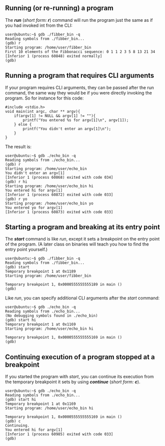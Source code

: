 ## Running (or re-running) a program

The **_run_** (_short form: **r**_) command will run the program just the same as if you had invoked int from the CLI:

```
user@ubuntu:~$ gdb ./fibber_bin -q
Reading symbols from ./fibber_bin...
(gdb) r
Starting program: /home/user/fibber_bin 
First 10 elements of the Fibbonacci sequence: 0 1 1 2 3 5 8 13 21 34 [Inferior 1 (process 60848) exited normally]
(gdb)
```

## Running a program that requires CLI arguments

If your program requires CLI arguments, they can be passed after the run command, the same way they would be if you were directly invoking the program. So for instance for this code:

```
#include <stdio.h>
void main(int argc, char ** argv){
    if(argv[1] != NULL && argv[1] != ""){
        printf("You entered %s for argv[1]\n", argv[1]);
    } else {
        printf("You didn't enter an argv[1]\n");
    }
}
```

The result is:

```
user@ubuntu:~$ gdb ./echo_bin -q
Reading symbols from ./echo_bin...
(gdb) r
Starting program: /home/user/echo_bin 
You didn't enter an argv[1]
[Inferior 1 (process 60868) exited with code 034]
(gdb) r hi
Starting program: /home/user/echo_bin hi
You entered hi for argv[1]
[Inferior 1 (process 60872) exited with code 033]
(gdb) r yo
Starting program: /home/user/echo_bin yo
You entered yo for argv[1]
[Inferior 1 (process 60873) exited with code 033]
```
## Starting a program and breaking at its entry point

The **_start_** command is like _run_, except it sets a breakpoint on the entry point of the program. (A later class on binaries will teach you how to find the entry point yourself.)

```
user@ubuntu:~$ gdb ./fibber_bin -q
Reading symbols from ./fibber_bin...
(gdb) start 
Temporary breakpoint 1 at 0x1189
Starting program: /home/user/fibber_bin 

Temporary breakpoint 1, 0x0000555555555189 in main ()
(gdb)
```

Like _run_, you can specify additional CLI arguments after the _start_ command:

```
user@ubuntu:~$ gdb ./echo_bin -q
Reading symbols from ./echo_bin...
(No debugging symbols found in ./echo_bin)
(gdb) start hi
Temporary breakpoint 1 at 0x1169
Starting program: /home/user/echo_bin hi

Temporary breakpoint 1, 0x0000555555555169 in main ()
(gdb)
```
## Continuing execution of a program stopped at a breakpoint

If you started the program with _start_, you can continue its execution from the temporary breakpoint it sets by using **_continue_** (_short form: **c**_).

```
user@ubuntu:~$ gdb ./echo_bin -q
Reading symbols from ./echo_bin...
(gdb) start hi
Temporary breakpoint 1 at 0x1169
Starting program: /home/user/echo_bin hi

Temporary breakpoint 1, 0x0000555555555169 in main ()
(gdb) c
Continuing.
You entered hi for argv[1]
[Inferior 1 (process 60985) exited with code 033]
(gdb)
```
